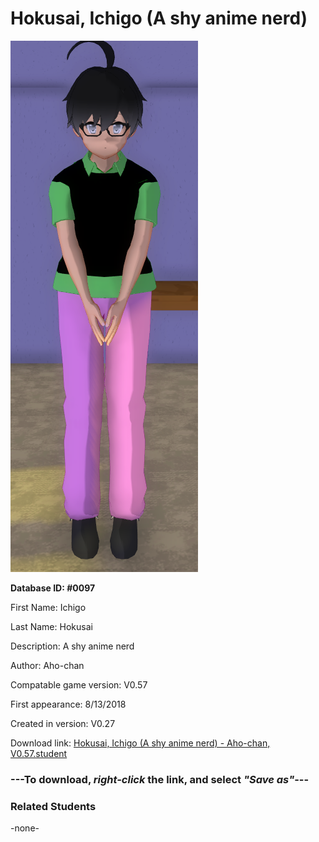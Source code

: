# Hokusai, Ichigo (A shy anime nerd)

<img src="../../Files/Images/Hokusai, Ichigo (A shy anime nerd).png" title="Hokusai, Ichigo (A shy anime nerd) - Aho-chan, V0.57">

**Database ID: #0097**

First Name: Ichigo

Last Name: Hokusai

Description: A shy anime nerd

Author: Aho-chan

Compatable game version: V0.57

First appearance: 8/13/2018

Created in version: V0.27

Download link: <a href="https://raw.githubusercontent.com/Arbiter1223/Daigaku-Gurashi-Custom-Students/master/Files/Student%20Files/Hokusai%2C%20Ichigo%20(A%20shy%20anime%20nerd)%20-%20Aho-chan%2C%20V0.57.student">Hokusai, Ichigo (A shy anime nerd) - Aho-chan, V0.57.student</a>

### ---**To download, _right-click_ the link, and select _"Save as"_**---

### Related Students

-none-
